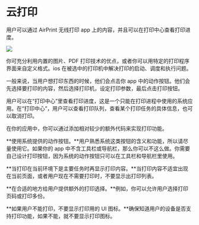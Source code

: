 # 云打印 

用户可以通过 AirPrint 无线打印 app 上的内容，并且可以在打印中心查看打印进度。

![](images/print_options_2x.png)

你可充分利用内置的图片、PDF 打印技术的优点，或者你可以用特定的打印程序界面来自定义格式。ios 在被选中的打印机中解决打印的启动、调度和执行问题。

一般来说，当用户想打印东西的时候，他们会点击你 app 中的动作按钮。他们会先选择要打印的内容，然后选择打印机，设定打印参数，最后点击打印按钮。

用户可以在“打印中心”里查看打印进度，这是一个只能在打印进程中使用的系统应用。在“打印中心”，用户可以查看打印队列，查看某个打印任务的具体信息，也可以取消打印。

在你的应用中，你可以通过添加相对较少的额外代码来实现打印功能。

**使用系统提供的动作按钮。**用户熟悉系统这类按钮的含义和功能，所以请尽量使用它。如果你的 app 中不含工具栏或导航栏，那么你可以不这么做。你需要自己设计打印按钮，因为系统的动作按钮只可以在工具栏和导航栏里使用。

**当打印在当前环境下是主要任务时再显示打印内容。**当打印内容不适宜出现在当前页面，或者用户现在不需要打印时，不要显示出打印列表。

**在合适的地方给用户提供额外的打印选择。**例如，你可以允许用户选择打印页码或打印多份。

**如果用户不能打印，不要显示打印用的 UI 图标。**确保知道用户的设备是否支持打印功能，如果不能，就不要显示打印图标。
